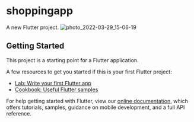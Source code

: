 # shoppingapp

A new Flutter project.
![photo_2022-03-29_15-06-19](https://user-images.githubusercontent.com/48110834/160581623-faf7c0b5-fa4d-4d03-8f56-291854c3396a.jpg)


## Getting Started

This project is a starting point for a Flutter application.

A few resources to get you started if this is your first Flutter project:

- [Lab: Write your first Flutter app](https://flutter.dev/docs/get-started/codelab)
- [Cookbook: Useful Flutter samples](https://flutter.dev/docs/cookbook)

For help getting started with Flutter, view our
[online documentation](https://flutter.dev/docs), which offers tutorials,
samples, guidance on mobile development, and a full API reference.
